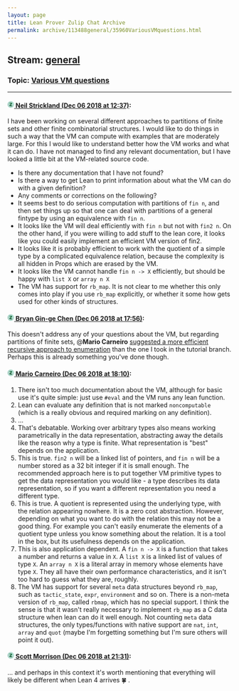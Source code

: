 ```yaml
---
layout: page
title: Lean Prover Zulip Chat Archive 
permalink: archive/113488general/35960VariousVMquestions.html
---
```


## Stream: [general](index.html)
### Topic: [Various VM questions](35960VariousVMquestions.html)

---

#### [![Click to go to Zulip](../../assets/img/zulip2.png) Neil Strickland (Dec 06 2018 at 12:37)](https://leanprover.zulipchat.com/#narrow/stream/113488-general/topic/Various%20VM%20questions/near/150999916):
I have been working on several different approaches to partitions of finite sets and other finite combinatorial structures.  I would like to do things in such a way that the VM can compute with examples that are moderately large.  For this I would like to understand better how the VM works and what it can do.  I have not managed to find any relevant documentation, but I have looked a little bit at the VM-related source code.
* Is there any documentation that I have not found?
* Is there a way to get Lean to print information about what the VM can do with a given definition?
* Any comments or corrections on the following?
 * It seems best to do serious computation with partitions of `fin n`, and then set things up so that one can deal with partitions of a general fintype by using an equivalence with `fin n`.
 * It looks like the VM will deal efficiently with `fin n` but not with `fin2 n`.  On the other hand, if you were willing to add stuff to the lean core, it looks like you could easily implement an efficient VM version of fin2.
 * It looks like it is probably efficient to work with the quotient of a simple type by a complicated equivalence relation,  because the complexity is all hidden in Props which are erased by the VM. 
 * It looks like the VM cannot handle `fin n -> X` efficiently, but should be happy with `list X` or `array n X`
 * The VM has support for `rb_map`.  It is not clear to me whether this only comes into play if you use `rb_map` explicitly, or whether it some how gets used for other kinds of structures.

#### [![Click to go to Zulip](../../assets/img/zulip2.png) Bryan Gin-ge Chen (Dec 06 2018 at 17:56)](https://leanprover.zulipchat.com/#narrow/stream/113488-general/topic/Various%20VM%20questions/near/151021786):
This doesn't address any of your questions about the VM, but regarding partitions of finite sets, @**Mario Carneiro**  [suggested a more efficient recursive approach to enumeration](https://leanprover.zulipchat.com/#narrow/stream/113488-general/subject/tutorial/near/135302235) than the one I took in the tutorial branch. Perhaps this is already something you've done though.

#### [![Click to go to Zulip](../../assets/img/zulip2.png) Mario Carneiro (Dec 06 2018 at 18:10)](https://leanprover.zulipchat.com/#narrow/stream/113488-general/topic/Various%20VM%20questions/near/151022735):
1. There isn't too much documentation about the VM, although for basic use it's quite simple: just use `#eval` and the VM runs any lean function.
2. Lean can evaluate any definition that is not marked `noncomputable` (which is a really obvious and required marking on any definition).
3. ...
4. That's debatable. Working over arbitrary types also means working parametrically in the data representation, abstracting away the details like the reason why a type is finite. What representation is "best" depends on the application.
5. This is true. `fin2 n` will be a linked list of pointers, and `fin n` will be a number stored as a 32 bit integer if it is small enough. The recommended approach here is to put together VM primitive types to get the data representation you would like - a type describes its data representation, so if you want a different representation you need a different type.
6. This is true. A quotient is represented using the underlying type, with the relation appearing nowhere. It is a zero cost abstraction. However, depending on what you want to do with the relation this may not be a good thing. For example you can't easily enumerate the elements of a quotient type unless you know something about the relation. It is a tool in the box, but its usefulness depends on the application.
7. This is also application dependent. A `fin n -> X` is a function that takes a number and returns a value in `X`. A `list X` is a linked list of values of type `X`. An `array n X` is a literal array in memory whose elements have type `X`. They all have their own performance characteristics, and it isn't too hard to guess what they are, roughly.
8. The VM has support for several `meta` data structures beyond `rb_map`, such as `tactic_state`, `expr`, `environment` and so on. There is a non-meta version of `rb_map`, called `rbmap`, which has no special support. I think the sense is that it wasn't really necessary to implement `rb_map` as a C data structure when lean can do it well enough. Not counting `meta` data structures, the only types/functions with native support are `nat`, `int`, `array` and `quot` (maybe I'm forgetting something but I'm sure others will point it out).

#### [![Click to go to Zulip](../../assets/img/zulip2.png) Scott Morrison (Dec 06 2018 at 21:31)](https://leanprover.zulipchat.com/#narrow/stream/113488-general/topic/Various%20VM%20questions/near/151041032):
... and perhaps in this context it's worth mentioning that everything will likely be different when Lean 4 arrives :four_leaf_clover: .

